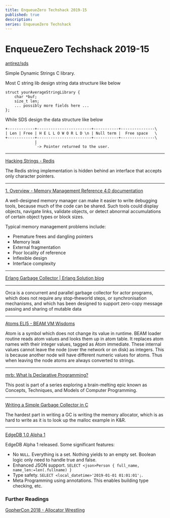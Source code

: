 ```yaml
---
title: EnqueueZero Techshack 2019-15
published: true
description:
series: EnqueueZero Techshack
---
```


# EnqueueZero Techshack 2019-15

[antirez/sds](https://github.com/antirez/sds)

Simple Dynamic Strings C library.

Most C string lib design string data structure like below

    struct yourAverageStringLibrary {
        char *buf;
        size_t len;
        ... possibly more fields here ...
    };

While SDS design the data structure like below

    +------------+------------------------+-----------+---------------\
    | Len | Free | H E L L O W O R L D \n | Null term |  Free space   \
    +------------+------------------------+-----------+---------------\
                 |
                 `-> Pointer returned to the user.

---

[Hacking Strings - Redis](https://redis.io/topics/internals-sds)

The Redis string implementation is hidden behind an interface that accepts only character pointers.

---

[1. Overview - Memory Management Reference 4.0 documentation](https://www.memorymanagement.org/mmref/begin.html)

A well-designed memory manager can make it easier to write debugging tools, because much of the code can be shared. Such tools could display objects, navigate links, validate objects, or detect abnormal accumulations of certain object types or block sizes.

Typical memory management problems include:

- Premature frees and dangling pointers
- Memory leak
- External fragmentation
- Poor locality of reference
- Inflexible design
- Interface complexity

---

[Erlang Garbage Collector | Erlang Solution blog](https://www.erlang-solutions.com/blog/erlang-garbage-collector.html)

---

[](https://www.ponylang.io/media/papers/orca_gc_and_type_system_co-design_for_actor_languages.pdf)

Orca is a concurrent and parallel garbage collector for actor programs, which does not require any stop-theworld steps, or synchronisation mechanisms, and which has been designed to support zero-copy message passing and sharing of mutable data

---

[Atoms ELI5 - BEAM VM Wisdoms](http://beam-wisdoms.clau.se/en/latest/eli5-atoms.html)

Atom is a symbol which does not change its value in runtime. BEAM loader routine reads atom values and looks them up in atom table. It replaces atom names with their integer values, tagged as Atom immediate. These internal values cannot leave the node (over the network or on disk) as integers. This is because another node will have different numeric values for atoms. Thus when leaving the node atoms are always converted to strings.

---

[mrb: What Is Declarative Programming?](http://michaelrbernste.in/2013/06/20/what-is-declarative-programming.html)

This post is part of a series exploring a brain-melting epic known as Concepts, Techniques, and Models of Computer Programming.

---

[Writing a Simple Garbage Collector in C](http://maplant.com/gc.html)

The hardest part in writing a GC is writing the memory allocator, which is as hard to write as it is to look up the malloc example in K&R.

---

[EdgeDB 1.0 Alpha 1](https://edgedb.com/blog/edgedb-1-0-alpha-1/)

EdgeDB Alpha 1 released. Some significant features:

- No `NULL`. Everything is a set. Nothing yields to an empty set. Boolean logic only need to handle true and false.
- Enhanced JSON support. `SELECT <json>Person { full_name, name_len:=len(.fullname) }`
- Type safety. `SELECT <local_datetime>'2019-01-01 01:01:01';`.
- Meta Programming using annotations. This enables building type checking, etc.

### Further Readings

[GopherCon 2018 - Allocator Wrestling](https://about.sourcegraph.com/go/gophercon-2018-allocator-wrestling)
